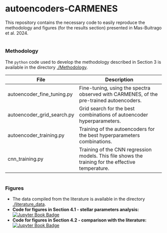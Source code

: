 # autoencoders-CARMENES

This repository contains the necessary code to easily reproduce the methodology and figures (for the results section) presented in Mas-Buitrago et al. 2024.

#

### Methodology

The `python` code used to develop the methodology described in Section 3 is available in the directory [./Methodology](https://github.com/pedromasb/autoencoders-CARMENES/tree/main/Methodology).

| File | Description | 
| --- | --- | 
| autoencoder_fine_tuning.py | Fine-tuning, using the spectra observed with CARMENES, of the pre-trained autoencoders. | 
| autoencoder_grid_search.py | Grid search for the best combinations of autoencoder hyperparameters. | 
| autoencoder_training.py | Training of the autoencoders for the best hyperparameters combinations. | 
| cnn_training.py | Training of the CNN regression models. This file shows the training for the effective temperature. | 

#

### Figures

- The data compiled from the literature is available in the directory [./literature_data](https://github.com/pedromasb/autoencoders-CARMENES/tree/main/literature_data).
- **Code for figures in Section 4.1 - stellar parameters analysis:** &nbsp; [![Jupyter Book Badge](https://jupyterbook.org/badge.svg)](Section4_1_figs.ipynb)
- **Code for figures in Section 4.2 - comparison with the literature:** &nbsp; [![Jupyter Book Badge](https://jupyterbook.org/badge.svg)](Section4_2_figs.ipynb)
